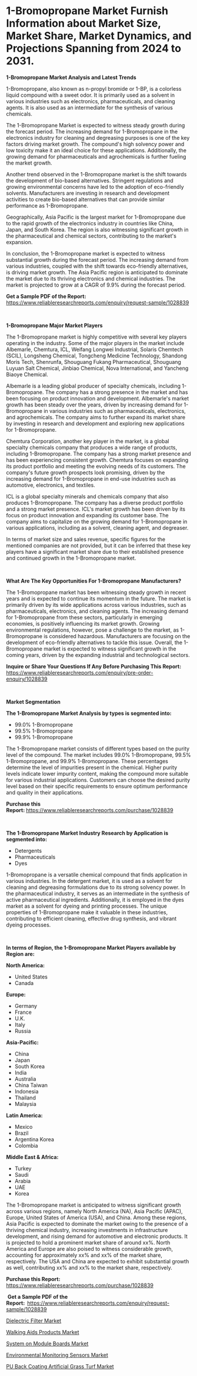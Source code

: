 <p><h1>1-Bromopropane Market Furnish Information about Market Size, Market Share, Market Dynamics, and Projections Spanning from 2024 to 2031.</h1></p><p><strong>1-Bromopropane Market Analysis and Latest Trends</strong></p>
<p><p>1-Bromopropane, also known as n-propyl bromide or 1-BP, is a colorless liquid compound with a sweet odor. It is primarily used as a solvent in various industries such as electronics, pharmaceuticals, and cleaning agents. It is also used as an intermediate for the synthesis of various chemicals.</p><p>The 1-Bromopropane Market is expected to witness steady growth during the forecast period. The increasing demand for 1-Bromopropane in the electronics industry for cleaning and degreasing purposes is one of the key factors driving market growth. The compound's high solvency power and low toxicity make it an ideal choice for these applications. Additionally, the growing demand for pharmaceuticals and agrochemicals is further fueling the market growth.</p><p>Another trend observed in the 1-Bromopropane market is the shift towards the development of bio-based alternatives. Stringent regulations and growing environmental concerns have led to the adoption of eco-friendly solvents. Manufacturers are investing in research and development activities to create bio-based alternatives that can provide similar performance as 1-Bromopropane.</p><p>Geographically, Asia Pacific is the largest market for 1-Bromopropane due to the rapid growth of the electronics industry in countries like China, Japan, and South Korea. The region is also witnessing significant growth in the pharmaceutical and chemical sectors, contributing to the market's expansion.</p><p>In conclusion, the 1-Bromopropane market is expected to witness substantial growth during the forecast period. The increasing demand from various industries, coupled with the shift towards eco-friendly alternatives, is driving market growth. The Asia Pacific region is anticipated to dominate the market due to its thriving electronics and chemical industries. The market is projected to grow at a CAGR of 9.9% during the forecast period.</p></p>
<p><strong>Get a Sample PDF of the Report:&nbsp;</strong> <a href="https://www.reliableresearchreports.com/enquiry/request-sample/1028839">https://www.reliableresearchreports.com/enquiry/request-sample/1028839</a></p>
<p>&nbsp;</p>
<p><strong>1-Bromopropane Major Market Players</strong></p>
<p><p>The 1-Bromopropane market is highly competitive with several key players operating in the industry. Some of the major players in the market include Albemarle, Chemtura, ICL, Weifang Longwei Industrial, Solaris Chemtech (SCIL), Longsheng Chemical, Tongcheng Medicine Technology, Shandong Moris Tech, Shenrunfa, Shouguang Fukang Pharmaceutical, Shouguang Luyuan Salt Chemical, Jinbiao Chemical, Nova International, and Yancheng Biaoye Chemical.</p><p>Albemarle is a leading global producer of specialty chemicals, including 1-Bromopropane. The company has a strong presence in the market and has been focusing on product innovation and development. Albemarle's market growth has been steady over the years, driven by increasing demand for 1-Bromopropane in various industries such as pharmaceuticals, electronics, and agrochemicals. The company aims to further expand its market share by investing in research and development and exploring new applications for 1-Bromopropane.</p><p>Chemtura Corporation, another key player in the market, is a global specialty chemicals company that produces a wide range of products, including 1-Bromopropane. The company has a strong market presence and has been experiencing consistent growth. Chemtura focuses on expanding its product portfolio and meeting the evolving needs of its customers. The company's future growth prospects look promising, driven by the increasing demand for 1-Bromopropane in end-use industries such as automotive, electronics, and textiles.</p><p>ICL is a global specialty minerals and chemicals company that also produces 1-Bromopropane. The company has a diverse product portfolio and a strong market presence. ICL's market growth has been driven by its focus on product innovation and expanding its customer base. The company aims to capitalize on the growing demand for 1-Bromopropane in various applications, including as a solvent, cleaning agent, and degreaser.</p><p>In terms of market size and sales revenue, specific figures for the mentioned companies are not provided, but it can be inferred that these key players have a significant market share due to their established presence and continued growth in the 1-Bromopropane market.</p></p>
<p>&nbsp;</p>
<p><strong>What Are The Key Opportunities For 1-Bromopropane Manufacturers?</strong></p>
<p><p>The 1-Bromopropane market has been witnessing steady growth in recent years and is expected to continue its momentum in the future. The market is primarily driven by its wide applications across various industries, such as pharmaceuticals, electronics, and cleaning agents. The increasing demand for 1-Bromopropane from these sectors, particularly in emerging economies, is positively influencing its market growth. Growing environmental regulations, however, pose a challenge to the market, as 1-Bromopropane is considered hazardous. Manufacturers are focusing on the development of eco-friendly alternatives to tackle this issue. Overall, the 1-Bromopropane market is expected to witness significant growth in the coming years, driven by the expanding industrial and technological sectors.</p></p>
<p><strong>Inquire or Share Your Questions If Any Before Purchasing This Report:</strong> <a href="https://www.reliableresearchreports.com/enquiry/pre-order-enquiry/1028839">https://www.reliableresearchreports.com/enquiry/pre-order-enquiry/1028839</a></p>
<p>&nbsp;</p>
<p><strong>Market Segmentation</strong></p>
<p><strong>The 1-Bromopropane Market Analysis by types is segmented into:</strong></p>
<p><ul><li>99.0% 1-Bromopropane</li><li>99.5% 1-Bromopropane</li><li>99.9% 1-Bromopropane</li></ul></p>
<p><p>The 1-Bromopropane market consists of different types based on the purity level of the compound. The market includes 99.0% 1-Bromopropane, 99.5% 1-Bromopropane, and 99.9% 1-Bromopropane. These percentages determine the level of impurities present in the chemical. Higher purity levels indicate lower impurity content, making the compound more suitable for various industrial applications. Customers can choose the desired purity level based on their specific requirements to ensure optimum performance and quality in their applications.</p></p>
<p><strong>Purchase this Report:&nbsp;</strong><a href="https://www.reliableresearchreports.com/purchase/1028839">https://www.reliableresearchreports.com/purchase/1028839</a></p>
<p>&nbsp;</p>
<p><strong>The 1-Bromopropane Market Industry Research by Application is segmented into:</strong></p>
<p><ul><li>Detergents</li><li>Pharmaceuticals</li><li>Dyes</li></ul></p>
<p><p>1-Bromopropane is a versatile chemical compound that finds application in various industries. In the detergent market, it is used as a solvent for cleaning and degreasing formulations due to its strong solvency power. In the pharmaceutical industry, it serves as an intermediate in the synthesis of active pharmaceutical ingredients. Additionally, it is employed in the dyes market as a solvent for dyeing and printing processes. The unique properties of 1-Bromopropane make it valuable in these industries, contributing to efficient cleaning, effective drug synthesis, and vibrant dyeing processes.</p></p>
<p>&nbsp;</p>
<p><strong>In terms of Region, the 1-Bromopropane Market Players available by Region are:</strong></p>
<p>
    <p> <strong> North America: </strong>
        <ul>
            <li>United States</li>
            <li>Canada</li>
        </ul>
        </p> 
    <p> <strong> Europe: </strong>
        <ul>
            <li>Germany</li>
            <li>France</li>
            <li>U.K.</li>
            <li>Italy</li>
            <li>Russia</li>
        </ul>
        </p> 
    <p> <strong> Asia-Pacific: </strong>
        <ul>
            <li>China</li>
            <li>Japan</li>
            <li>South Korea</li>
            <li>India</li>
            <li>Australia</li>
            <li>China Taiwan</li>
            <li>Indonesia</li>
            <li>Thailand</li>
            <li>Malaysia</li>
        </ul>
        </p> 
    <p> <strong> Latin America: </strong>
        <ul>
            <li>Mexico</li>
            <li>Brazil</li>
            <li>Argentina Korea</li>
            <li>Colombia</li>
        </ul>
        </p> 
    <p> <strong> Middle East & Africa: </strong>
        <ul>
            <li>Turkey</li>
            <li>Saudi</li>
            <li>Arabia</li>
            <li>UAE</li>
            <li>Korea</li>
        </ul>
    </p>
    </p>
<p><p>The 1-Bromopropane market is anticipated to witness significant growth across various regions, namely North America (NA), Asia Pacific (APAC), Europe, United States of America (USA), and China. Among these regions, Asia Pacific is expected to dominate the market owing to the presence of a thriving chemical industry, increasing investments in infrastructure development, and rising demand for automotive and electronic products. It is projected to hold a prominent market share of around xx%. North America and Europe are also poised to witness considerable growth, accounting for approximately xx% and xx% of the market share, respectively. The USA and China are expected to exhibit substantial growth as well, contributing xx% and xx% to the market share, respectively.</p></p>
<p><strong>Purchase this Report: </strong><a href="https://www.reliableresearchreports.com/purchase/1028839">https://www.reliableresearchreports.com/purchase/1028839</a></p>
<p>&nbsp;<strong>Get a Sample PDF of the Report:&nbsp;&nbsp;</strong><a href="https://www.reliableresearchreports.com/enquiry/request-sample/1028839">https://www.reliableresearchreports.com/enquiry/request-sample/1028839</a></p>
<p><strong></strong></p>
<p><p><a href="https://medium.com/@aliciahaley1989/dielectric-filter-market-outlook-industry-overview-and-forecast-2024-to-2031-58b8dc1e803e">Dielectric Filter Market</a></p><p><a href="https://medium.com/@lealemke/walking-aids-products-market-report-reveals-the-latest-trends-and-growth-opportunities-of-this-f4dfcf8f9a08">Walking Aids Products Market</a></p><p><a href="https://medium.com/@aliciahaley1989/system-on-module-boards-market-outlook-industry-overview-and-forecast-2024-to-2031-04095eb2765a">System on Module Boards Market</a></p><p><a href="https://medium.com/@aliciahaley1989/environmental-monitoring-sensors-nbsp-market-focuses-on-market-share-size-and-projected-forecast-4721426de11c">Environmental Monitoring Sensors Market</a></p><p><a href="https://medium.com/@lealemke/decoding-pu-back-coating-artificial-grass-turf-market-metrics-market-share-trends-and-growth-772781e19bb9">PU Back Coating Artificial Grass Turf Market</a></p></p>